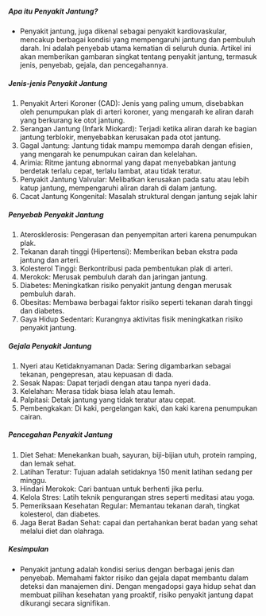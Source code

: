 ##### Apa itu Penyakit Jantung?
* Penyakit jantung, juga dikenal sebagai penyakit kardiovaskular, mencakup berbagai kondisi yang mempengaruhi jantung dan pembuluh darah. Ini adalah penyebab utama kematian di seluruh dunia. Artikel ini akan memberikan gambaran singkat tentang penyakit jantung, termasuk jenis, penyebab, gejala, dan pencegahannya.

##### Jenis-jenis Penyakit Jantung
1. Penyakit Arteri Koroner (CAD): Jenis yang paling umum, disebabkan oleh penumpukan plak di arteri koroner, yang mengarah ke aliran darah yang berkurang ke otot jantung.
2. Serangan Jantung (Infark Miokard): Terjadi ketika aliran darah ke bagian jantung terblokir, menyebabkan kerusakan pada otot jantung.
3. Gagal Jantung: Jantung tidak mampu memompa darah dengan efisien, yang mengarah ke penumpukan cairan dan kelelahan.
4. Arimia: Ritme jantung abnormal yang dapat menyebabkan jantung berdetak terlalu cepat, terlalu lambat, atau tidak teratur.
5. Penyakit Jantung Valvular: Melibatkan kerusakan pada satu atau lebih katup jantung, mempengaruhi aliran darah di dalam jantung.
6. Cacat Jantung Kongenital: Masalah struktural dengan jantung sejak lahir

##### Penyebab Penyakit Jantung
1. Aterosklerosis: Pengerasan dan penyempitan arteri karena penumpukan plak.
2. Tekanan darah tinggi (Hipertensi): Memberikan beban ekstra pada jantung dan arteri.
3. Kolesterol Tinggi: Berkontribusi pada pembentukan plak di arteri.
4. Merokok: Merusak pembuluh darah dan jaringan jantung.
5. Diabetes: Meningkatkan risiko penyakit jantung dengan merusak pembuluh darah.
6. Obesitas: Membawa berbagai faktor risiko seperti tekanan darah tinggi dan diabetes.
7. Gaya Hidup Sedentari: Kurangnya aktivitas fisik meningkatkan risiko penyakit jantung.

##### Gejala Penyakit Jantung
1. Nyeri atau Ketidaknyamanan Dada: Sering digambarkan sebagai tekanan, pengepresan, atau kepuasan di dada.
2. Sesak Napas: Dapat terjadi dengan atau tanpa nyeri dada.
3. Kelelahan: Merasa tidak biasa lelah atau lemah.
4. Palpitasi: Detak jantung yang tidak teratur atau cepat.
5. Pembengkakan: Di kaki, pergelangan kaki, dan kaki karena penumpukan cairan.

##### Pencegahan Penyakit Jantung
1. Diet Sehat: Menekankan buah, sayuran, biji-bijian utuh, protein ramping, dan lemak sehat.
2. Latihan Teratur:  Tujuan adalah setidaknya 150 menit latihan sedang per minggu.
3. Hindari Merokok: Cari bantuan untuk berhenti jika perlu.
4. Kelola Stres: Latih teknik pengurangan stres seperti meditasi atau yoga.
5. Pemeriksaan Kesehatan Regular: Memantau tekanan darah, tingkat kolesterol, dan diabetes.
6. Jaga Berat Badan Sehat: capai dan pertahankan berat badan yang sehat melalui diet dan olahraga.

##### Kesimpulan
* Penyakit jantung adalah kondisi serius dengan berbagai jenis dan penyebab. Memahami faktor risiko dan gejala dapat membantu dalam deteksi dan manajemen dini. Dengan mengadopsi gaya hidup sehat dan membuat pilihan kesehatan yang proaktif, risiko penyakit jantung dapat dikurangi secara signifikan.